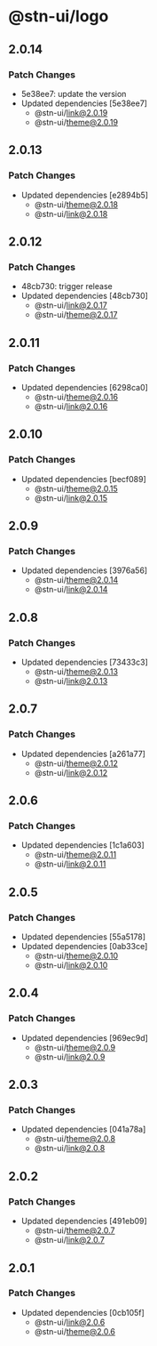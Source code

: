 # @stn-ui/logo

## 2.0.14

### Patch Changes

- 5e38ee7: update the version
- Updated dependencies [5e38ee7]
  - @stn-ui/link@2.0.19
  - @stn-ui/theme@2.0.19

## 2.0.13

### Patch Changes

- Updated dependencies [e2894b5]
  - @stn-ui/theme@2.0.18
  - @stn-ui/link@2.0.18

## 2.0.12

### Patch Changes

- 48cb730: trigger release
- Updated dependencies [48cb730]
  - @stn-ui/link@2.0.17
  - @stn-ui/theme@2.0.17

## 2.0.11

### Patch Changes

- Updated dependencies [6298ca0]
  - @stn-ui/theme@2.0.16
  - @stn-ui/link@2.0.16

## 2.0.10

### Patch Changes

- Updated dependencies [becf089]
  - @stn-ui/theme@2.0.15
  - @stn-ui/link@2.0.15

## 2.0.9

### Patch Changes

- Updated dependencies [3976a56]
  - @stn-ui/theme@2.0.14
  - @stn-ui/link@2.0.14

## 2.0.8

### Patch Changes

- Updated dependencies [73433c3]
  - @stn-ui/theme@2.0.13
  - @stn-ui/link@2.0.13

## 2.0.7

### Patch Changes

- Updated dependencies [a261a77]
  - @stn-ui/theme@2.0.12
  - @stn-ui/link@2.0.12

## 2.0.6

### Patch Changes

- Updated dependencies [1c1a603]
  - @stn-ui/theme@2.0.11
  - @stn-ui/link@2.0.11

## 2.0.5

### Patch Changes

- Updated dependencies [55a5178]
- Updated dependencies [0ab33ce]
  - @stn-ui/theme@2.0.10
  - @stn-ui/link@2.0.10

## 2.0.4

### Patch Changes

- Updated dependencies [969ec9d]
  - @stn-ui/theme@2.0.9
  - @stn-ui/link@2.0.9

## 2.0.3

### Patch Changes

- Updated dependencies [041a78a]
  - @stn-ui/theme@2.0.8
  - @stn-ui/link@2.0.8

## 2.0.2

### Patch Changes

- Updated dependencies [491eb09]
  - @stn-ui/theme@2.0.7
  - @stn-ui/link@2.0.7

## 2.0.1

### Patch Changes

- Updated dependencies [0cb105f]
  - @stn-ui/link@2.0.6
  - @stn-ui/theme@2.0.6
